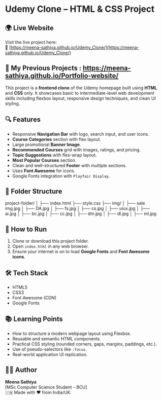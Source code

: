 
# Udemy Clone – HTML & CSS Project
## 🌍 Live Website

Visit the live project here:  
🔗 [https://meena-sathiya.github.io/Udemy_Clone/](https://meena-sathiya.github.io/Udemy_Clone/)


## 🔗 My Previous Projects : https://meena-sathiya.github.io/Portfolio-website/

  

This project is a **frontend clone** of the Udemy homepage built using **HTML** and **CSS** only. It showcases basic to intermediate-level web development skills including flexbox layout, responsive design techniques, and clean UI styling.

## 🔍 Features

- Responsive **Navigation Bar** with logo, search input, and user icons.
- **Course Categories** section with flex layout.
- Large promotional **Banner Image**.
- **Recommended Courses** grid with images, ratings, and pricing.
- **Topic Suggestions** with flex-wrap layout.
- **Most Popular Courses** section.
- Clean and well-structured **Footer** with multiple sections.
- Uses **Font Awesome** for icons.
- Google Fonts integration with `Playfair Display`.

## 📁 Folder Structure
project-folder/
│
├── index.html
├── style.css
├── img/
│ ├── sale img.jpg
│ ├── DA.jpg
│ ├── fs.jpg
│ ├── cs.jpg
│ ├── uiux.jpg
│ ├── ai.jpg
│ ├── bc.jpg
│ ├── cc.jpg
│ ├── dm.jpg
│ ├── dl.jpg
│ ├── ml.jpg


## 🚀 How to Run

1. Clone or download this project folder.
2. Open `index.html` in any web browser.
3. Ensure your internet is on to load **Google Fonts** and **Font Awesome icons**.

## 🛠️ Tech Stack

- HTML5
- CSS3
- Font Awesome (CDN)
- Google Fonts


## 📚 Learning Points

- How to structure a modern webpage layout using Flexbox.
- Reusable and semantic HTML components.
- Practical CSS styling (rounded corners, gaps, margins, paddings, etc.).
- Use of pseudo-selectors like `:focus`.
- Real-world application UI replication.

## 🙋‍♀️ Author

**Meena Sathiya**  
[MSc Computer Science Student – BCU]  
🇮🇳 Made with ❤️ from India/UK.




